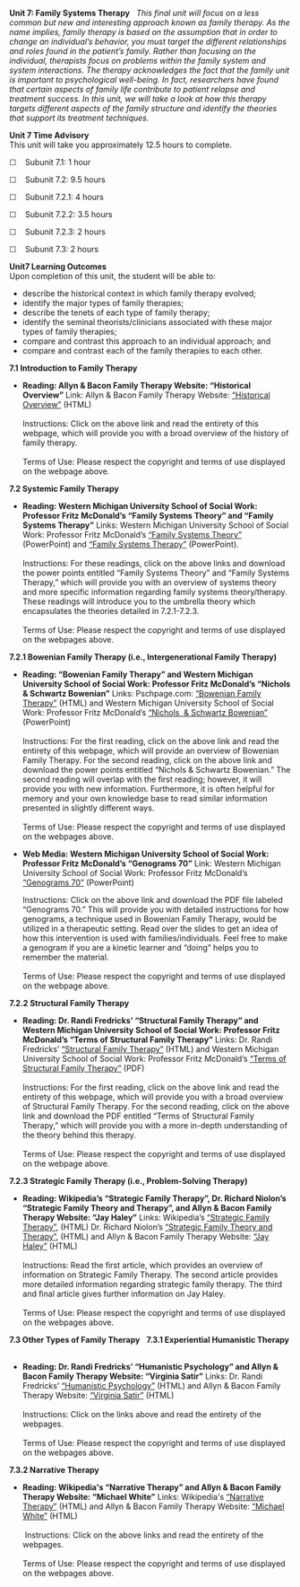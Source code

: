 **Unit 7: Family Systems Therapy** <span id="7"></span> 
*This final unit will focus on a less common but new and interesting
approach known as family therapy. As the name implies, family therapy is
based on the assumption that in order to change an individual’s
behavior, you must target the different relationships and roles found in
the patient’s family. Rather than focusing on the individual, therapists
focus on problems within the family system and system interactions. The
therapy acknowledges the fact that the family unit is important to
psychological well-being. In fact, researchers have found that certain
aspects of family life contribute to patient relapse and treatment
success. In this unit, we will take a look at how this therapy targets
different aspects of the family structure and identify the theories that
support its treatment techniques.*

**Unit 7 Time Advisory**  
This unit will take you approximately 12.5 hours to complete.  
  
 ☐    Subunit 7.1: 1 hour  
  
 ☐    Subunit 7.2: 9.5 hours  
  
<span id="cke_bm_592S" style="display: none;"> </span><span
id="cke_bm_593S" style="display: none;"> </span>☐    Subunit 7.2.1: 4
hours

☐    Subunit 7.2.2: 3.5 hours

☐    Subunit 7.2.3: 2 hours      

☐    Subunit 7.3: 2 hours

**Unit7 Learning Outcomes**  
Upon completion of this unit, the student will be able to:

-   describe the historical context in which family therapy evolved;
-   identify the major types of family therapies;
-   describe the tenets of each type of family therapy;
-   identify the seminal theorists/clinicians associated with these
    major types of family therapies;
-   compare and contrast this approach to an individual approach; and
-   compare and contrast each of the family therapies to each other.

**7.1 Introduction to Family Therapy** <span id="7.1"></span> 
-   **Reading: Allyn & Bacon Family Therapy Website: “Historical
    Overview”**
    Link: Allyn & Bacon Family Therapy Website: [“Historical
    Overview”](http://www.abacon.com/famtherapy/history.html) (HTML)  
        
     Instructions: Click on the above link and read the entirety of this
    webpage, which will provide you with a broad overview of the history
    of family therapy.   
        
     Terms of Use: Please respect the copyright and terms of use
    displayed on the webpage above.

**7.2 Systemic Family Therapy** <span id="7.2"></span> 
-   **Reading: Western Michigan University School of Social Work:
    Professor Fritz McDonald’s “Family Systems Theory” and “Family
    Systems Therapy”**
    Links: Western Michigan University School of Social Work: Professor
    Fritz McDonald’s [“Family Systems
    Theory”](http://homepages.wmich.edu/%7Emacdonal/SW6680.htm)
    (PowerPoint) and [“Family Systems
    Therapy”](http://homepages.wmich.edu/%7Emacdonal/SW6680.htm) (PowerPoint).  
        
     Instructions: For these readings, click on the above links and
    download the power points entitled “Family Systems Theory” and
    “Family Systems Therapy,” which will provide you with an overview of
    systems theory and more specific information regarding family
    systems theory/therapy. These readings will introduce you to the
    umbrella theory which encapsulates the theories detailed in
    7.2.1-7.2.3.  
        
     Terms of Use: Please respect the copyright and terms of use
    displayed on the webpages above.

**7.2.1 Bowenian Family Therapy (i.e., Intergenerational Family
Therapy)** <span id="7.2.1"></span> 
-   **Reading: “Bowenian Family Therapy” and Western Michigan University
    School of Social Work: Professor Fritz McDonald’s “Nichols &
    Schwartz Bowenian”**
    Links: Pschpage.com: [“Bowenian Family
    Therapy”](http://www.psychpage.com/learning/library/counseling/bowen.html#Z12)
    (HTML) and Western Michigan University School of Social Work:
    Professor Fritz McDonald’s [“Nichols  & Schwartz
    Bowenian”](http://homepages.wmich.edu/%7Emacdonal/SW6680.htm)
    (PowerPoint)  
        
     Instructions: For the first reading, click on the above link and
    read the entirety of this webpage, which will provide an overview of
    Bowenian Family Therapy. For the second reading, click on the above
    link and download the power points entitled “Nichols & Schwartz
    Bowenian.” The second reading will overlap with the first reading;
    however, it will provide you with new information. Furthermore, it
    is often helpful for memory and your own knowledge base to read
    similar information presented in slightly different ways.    
        
     Terms of Use: Please respect the copyright and terms of use
    displayed on the webpages above.

-   **Web Media: Western Michigan University School of Social Work:
    Professor Fritz McDonald’s “Genograms 70”**
    Link: Western Michigan University School of Social Work: Professor
    Fritz McDonald’s [“Genograms
    70”](http://homepages.wmich.edu/%7Emacdonal/SW6680.htm)
    (PowerPoint)  
      
     Instructions: Click on the above link and download the PDF file
    labeled “Genograms 70.” This will provide you with detailed
    instructions for how genograms, a technique used in Bowenian Family
    Therapy, would be utilized in a therapeutic setting. Read over the
    slides to get an idea of how this intervention is used with
    families/individuals. Feel free to make a genogram if you are a
    kinetic learner and “doing” helps you to remember the material.  
        
     Terms of Use: Please respect the copyright and terms of use
    displayed on the webpage above.

**7.2.2 Structural Family Therapy** <span id="7.2.2"></span> 
-   **Reading: Dr. Randi Fredricks’ “Structural Family Therapy” and
    Western Michigan University School of Social Work: Professor Fritz
    McDonald’s “Terms of Structural Family Therapy”**
    Links: Dr. Randi Fredricks’ [“Structural Family
    Therapy”](http://www.drrandifredricks.com/psychotherapy/structural-family-therapy.cfm)
    (HTML) and Western Michigan University School of Social Work:
    Professor Fritz McDonald’s [“Terms of Structural Family
    Therapy”](http://homepages.wmich.edu/%7Emacdonal/SW6680.htm) (PDF)  
        
     Instructions: For the first reading, click on the above link and
    read the entirety of this webpage, which will provide you with a
    broad overview of Structural Family Therapy. For the second reading,
    click on the above link and download the PDF entitled “Terms of
    Structural Family Therapy,” which will provide you with a more
    in-depth understanding of the theory behind this therapy.  
        
     Terms of Use: Please respect the copyright and terms of use
    displayed on the webpage above.

**7.2.3 Strategic Family Therapy (i.e., Problem-Solving Therapy)** <span
id="7.2.3"></span> 
-   **Reading: Wikipedia’s “Strategic Family Therapy”, Dr. Richard
    Niolon’s “Strategic Family Theory and Therapy”, and Allyn & Bacon
    Family Therapy Website: “Jay Haley”**
    Links: Wikipedia’s [“Strategic Family
    Therapy”](http://en.wikipedia.org/wiki/Strategic_Family_Therapy),
    (HTML) Dr. Richard Niolon’s [“Strategic Family Theory and
    Therapy”](http://www.psychpage.com/learning/library/counseling/strategic.html),
    (HTML) and Allyn & Bacon Family Therapy Website: [“Jay
    Haley”](http://www.abacon.com/famtherapy/haley.html) (HTML)  
        
     Instructions: Read the first article, which provides an overview of
    information on Strategic Family Therapy. The second article provides
    more detailed information regarding strategic family therapy. The
    third and final article gives further information on Jay Haley.  
        
     Terms of Use: Please respect the copyright and terms of use
    displayed on the webpages above.

**7.3 Other Types of Family Therapy** <span id="7.3"></span> 
**7.3.1 Experiential Humanistic Therapy** <span id="7.3.1"></span> 
-   **Reading: Dr. Randi Fredricks’ “Humanistic Psychology” and Allyn &
    Bacon Family Therapy Website: “Virginia Satir”**
    Links: Dr. Randi Fredricks’ [“Humanistic
    Psychology”](http://www.drrandifredricks.com/psychotherapy/humanistic-psychology.cfm)
    (HTML) and Allyn & Bacon Family Therapy Website: [“Virginia
    Satir”](http://www.abacon.com/famtherapy/satir.html) (HTML)  
        
     Instructions: Click on the links above and read the entirety of the
    webpages.  
        
     Terms of Use: Please respect the copyright and terms of use
    displayed on the webpages above.

**7.3.2 Narrative Therapy** <span id="7.3.2"></span> 
-   **Reading: Wikipedia's “Narrative Therapy” and Allyn & Bacon Family
    Therapy Website: “Michael White”**
    Links: Wikipedia's [“Narrative
    Therapy”](http://en.wikipedia.org/wiki/narrative_therapy) (HTML) and
    Allyn & Bacon Family Therapy Website: [“Michael
    White”](http://www.abacon.com/famtherapy/white.html) (HTML)  
        
      Instructions: Click on the above links and read the entirety of
    the webpages.  
        
     Terms of Use: Please respect the copyright and terms of use
    displayed on the webpages above.


